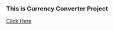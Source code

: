 <h3>This is Currency Converter Project</h3>
<a href="javascript-d8n0nutya-prabin198s-projects.vercel.app">Click Here </a>
